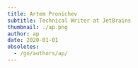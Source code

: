 ```yaml
---
title: Artem Pronichev
subtitle: Technical Writer at JetBrains
thumbnail: ./ap.png
author: ap
date: 2020-01-01
obsoletes:
  - /go/authors/ap/
---
```

